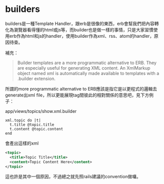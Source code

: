# builders

builders是一種Template Handler，跟erb是很像的東西，erb會幫我們把內容轉化為瀏覽器看得懂的html或js等，而builder也是做一樣的事情，只是大家習慣使用erb作為html和js的handler，使用builder作為xml、rss、atom的handler，原因待查。

補充：
>Builder templates are a more programmatic alternative to ERB. They are especially useful for generating XML content. An XmlMarkup object named xml is automatically made available to templates with a .builder extension.

所謂的more programmatic alternative to ERB應該是指它是以更程式的邏輯去generate出xml file，所以更能展現tag間彼此的相對關係的意思吧，見下方例子：

 app/views/topics/show.xml.builder
```builder
xml.topic do |t|
  t.title @topic.title
  t.content @topic.content
end
```
會產出這樣的xml
```xml
<topic>
  <title>Topic Title</title>
  <content>Topic Content Here</content>
</topic>
```

這也許是其中一個原因，不過總之就先照rails建議的convention做囉。
